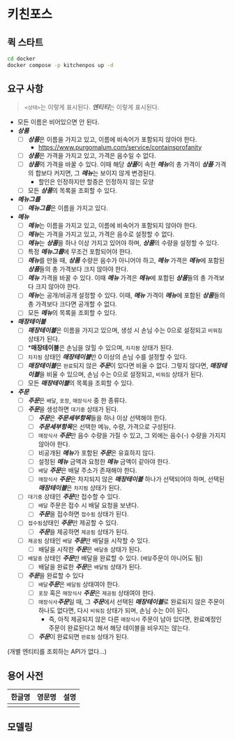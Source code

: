 # 키친포스

## 퀵 스타트

```sh
cd docker
docker compose -p kitchenpos up -d
```

## 요구 사항
> `<상태>`는 이렇게 표시된다.
> ***엔티티***는 이렇게 표시된다.

- 모든 이름은 비어있으면 안 된다.
- ***상품***
    - [ ] ***상품***은 이름을 가지고 있고, 이름에 비속어가 포함되지 않아야 한다.
        - https://www.purgomalum.com/service/containsprofanity
    - [ ] ***상품***은 가격을 가지고 있고, 가격은 음수일 수 없다.
    - [ ] ***상품***의 가격을 바꿀 수 있다. 이때 해당 ***상품***이 속한 ***메뉴***의 총 가격이 ***상품*** 가격의 합보다 커지면, 그 ***메뉴***는 보이지 않게 변경된다.
        - 할인은 인정하지만 할증은 인정하지 않는 모양
    - [ ] 모든 ***상품***의 목록을 조회할 수 있다.
- ***메뉴그룹***
    - [ ] ***메뉴그룹***은 이름을 가지고 있다.
- ***메뉴***
    - [ ] ***메뉴***는 이름을 가지고 있고, 이름에 비속어가 포함되지 않아야 한다.
    - [ ] ***메뉴***는 가격을 가지고 있고, 가격은 음수로 설정할 수 없다.
    - [ ] ***메뉴***는 ***상품***을 하나 이상 가지고 있어야 하며, ***상품***의 수량을 설정할 수 있다.
    - [ ] 특정 ***메뉴그룹***에 무조건 포함되어야 한다.
    - [ ] ***메뉴***를 만들 때, ***상품*** 수량은 음수가 아니어야 하고, ***메뉴*** 가격은 ***메뉴***에 포함된 ***상품***들의 총 가격보다 크지 않아야 한다.
    - [ ] ***메뉴*** 가격을 바꿀 수 있다. 이때 ***메뉴*** 가격은 ***메뉴***에 포함된 ***상품***들의 총 가격보다 크지 않아야 한다.
    - [ ] ***메뉴***는 공개/비공개 설정할 수 있다. 이때, ***메뉴*** 가격이 ***메뉴***에 포함된 ***상품***들의 총 가격보다 크다면 공개할 수 없다.
    - [ ] 모든 ***메뉴***의 목록을 조회할 수 있다.
- ***매장테이블***
    - [ ] ***매장테이블***은 이름을 가지고 있으며, 생성 시 손님 수는 0으로 설정되고 `비워짐` 상태가 된다.
    - [ ] ***매장테이블**은 손님을 앉힐 수 있으며, `차지돰` 상태가 된다.
    - [ ] `차지됨` 상태인 ***매장테이블***만 0 이상의 손님 수를 설정할 수 있다.
    - [ ] ***매장테이블***은 `완료`되지 않은 ***주문***이 있다면 비울 수 없다. 그렇지 않다면, ***매장테이블***을 비울 수 있으며, 손님 수는 0으로 설정되고, `비워짐` 상태가 된다.
    - [ ] 모든 ***매장테이블***의 목록을 조회할 수 있다.
- ***주문***
    - [ ] ***주문***은 `배달`, `포장`, `매장식사` 중 한 종류다.
    - [ ] ***주문***을 생성하면 `대기중` 상태가 된다.
        - [ ] ***주문***은 ***주문세부항목***들을 하나 이상 선택해야 한다.
        - [ ] ***주문세부항목***은 선택한 메뉴, 수량, 가격으로 구성된다.
        - [ ] `매장식사` ***주문***만 음수 수량을 가질 수 있고, 그 외에는 음수(-) 수량을 가지지 않아야 한다.
        - [ ] 비공개된 ***메뉴***가 포함된 ***주문***은 유효하지 않다.
        - [ ] 설정된 ***메뉴*** 금액과 요청한 ***메뉴*** 금액이 같아야 한다.
        - [ ] `배달` ***주문***은 배달 주소가 존재해야 한다.
        - [ ] `매장식사` ***주문***은 차지되지 않은 ***매장테이블*** 하나가 선택되어야 하며, 선택된 ***매장테이블***은 `차지됨` 상태가 된다.
    - [ ] `대기중`  상태인 ***주문***만 접수할 수 있다.
        - [ ] `배달` 주문은 접수 시 배달 요청을 보낸다.
        - [ ] ***주문***을 접수하면 `접수됨` 상태가 된다.
    - [ ] `접수됨`상태인 ***주문***만 제공할 수 있다.
        - [ ] ***주문***을 제공하면 `제공됨` 상태가 된다.
    - [ ] `제공됨` 상태인 `배달` ***주문***만 배달을 시작할 수 있다.
        - [ ] 배달을 시작한 ***주문***은 `배달중` 상태가 된다.
    - [ ] `배달중` 상태인 ***주문***만 배달을 완료할 수 있다. (`배달`주문이 아니어도 됨)
        - [ ] 배달을 완료한 ***주문***은 `배달됨` 상태가 된다.
    - [ ] ***주문***을 완료할 수 있다
        - [ ] `배달`***주문***은 `배달됨` 상태여야 한다.
        - [ ] `포장` 혹은 `매장식사` ***주문***은 `제공됨` 상태여야 한다.
        - [ ] `매장식사`***주문***일 때, 그 ***주문***에서 선택된 ***매장테이블***로 완료되지 않은 주문이 하나도 없다면, 다시 `비워짐` 상태가 되며, 손님 수는 0이 된다.
            - 즉, 아직 제공되지 않은 다른 `매장식사` 주문이 남아 있디면, 완료예정인 주문이 완료된다고 해서 해당 테이블을 비우지는 않는다.
        - [ ] ***주문***이 완료되면 `완료됨` 상태가 된다.

(개별 엔티티를 조회하는 API가 없다...)

## 용어 사전

| 한글명 | 영문명 | 설명 |
| --- | --- | --- |
|  |  |  |

## 모델링
